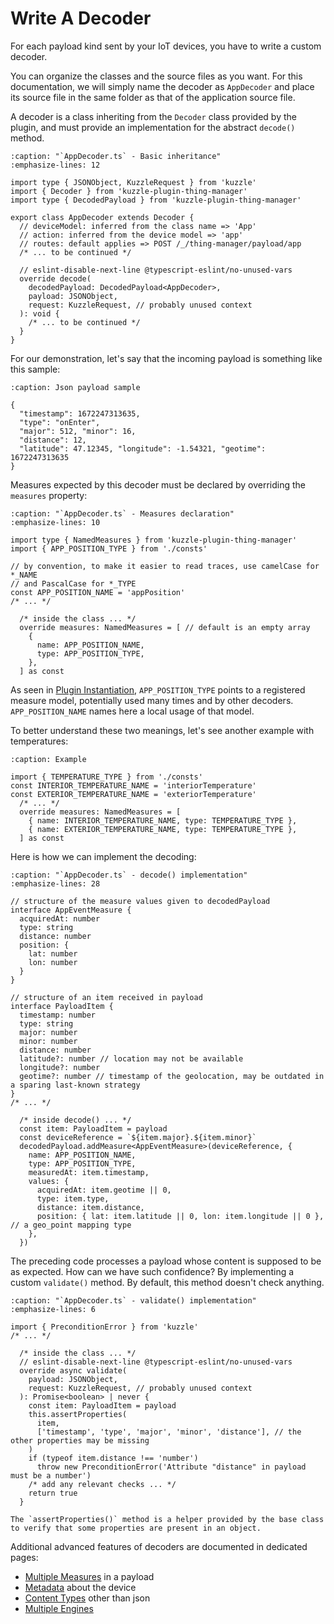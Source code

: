 # Write A Decoder

For each payload kind sent by your IoT devices, you have to write a custom decoder.

You can organize the classes and the source files as you want. For this documentation, we will simply name the decoder as `AppDecoder` and place its source file in the same folder as that of the application source file.

A decoder is a class inheriting from the `Decoder` class provided by the plugin, and must provide an implementation for the abstract `decode()` method.

```{code-block} typescript
:caption: "`AppDecoder.ts` - Basic inheritance"
:emphasize-lines: 12

import type { JSONObject, KuzzleRequest } from 'kuzzle'
import { Decoder } from 'kuzzle-plugin-thing-manager'
import type { DecodedPayload } from 'kuzzle-plugin-thing-manager'

export class AppDecoder extends Decoder {
  // deviceModel: inferred from the class name => 'App'
  // action: inferred from the device model => 'app'
  // routes: default applies => POST /_/thing-manager/payload/app
  /* ... to be continued */

  // eslint-disable-next-line @typescript-eslint/no-unused-vars
  override decode(
    decodedPayload: DecodedPayload<AppDecoder>,
    payload: JSONObject,
    request: KuzzleRequest, // probably unused context
  ): void {
    /* ... to be continued */
  }
}
```

For our demonstration, let's say that the incoming payload is something like this sample:

```{code-block} json
:caption: Json payload sample

{
  "timestamp": 1672247313635,
  "type": "onEnter",
  "major": 512, "minor": 16,
  "distance": 12,
  "latitude": 47.12345, "longitude": -1.54321, "geotime": 1672247313635
}
```

Measures expected by this decoder must be declared by overriding the `measures` property:

```{code-block} typescript
:caption: "`AppDecoder.ts` - Measures declaration"
:emphasize-lines: 10

import type { NamedMeasures } from 'kuzzle-plugin-thing-manager'
import { APP_POSITION_TYPE } from './consts'

// by convention, to make it easier to read traces, use camelCase for *_NAME
// and PascalCase for *_TYPE
const APP_POSITION_NAME = 'appPosition'
/* ... */

  /* inside the class ... */
  override measures: NamedMeasures = [ // default is an empty array
    {
      name: APP_POSITION_NAME,
      type: APP_POSITION_TYPE,
    },
  ] as const
```

As seen in [Plugin Instantiation](plugin.md), `APP_POSITION_TYPE` points to a registered measure model, potentially used many times and by other decoders. `APP_POSITION_NAME` names here a local usage of that model.

To better understand these two meanings, let's see another example with temperatures:

```{code-block} typescript
:caption: Example

import { TEMPERATURE_TYPE } from './consts'
const INTERIOR_TEMPERATURE_NAME = 'interiorTemperature'
const EXTERIOR_TEMPERATURE_NAME = 'exteriorTemperature'
  /* ... */
  override measures: NamedMeasures = [
    { name: INTERIOR_TEMPERATURE_NAME, type: TEMPERATURE_TYPE },
    { name: EXTERIOR_TEMPERATURE_NAME, type: TEMPERATURE_TYPE },
  ] as const
```

Here is how we can implement the decoding:

```{code-block} typescript
:caption: "`AppDecoder.ts` - decode() implementation"
:emphasize-lines: 28

// structure of the measure values given to decodedPayload
interface AppEventMeasure {
  acquiredAt: number
  type: string
  distance: number
  position: {
    lat: number
    lon: number
  }
}

// structure of an item received in payload
interface PayloadItem {
  timestamp: number
  type: string
  major: number
  minor: number
  distance: number
  latitude?: number // location may not be available
  longitude?: number
  geotime?: number // timestamp of the geolocation, may be outdated in a sparing last-known strategy
}
/* ... */

  /* inside decode() ... */
  const item: PayloadItem = payload
  const deviceReference = `${item.major}.${item.minor}`
  decodedPayload.addMeasure<AppEventMeasure>(deviceReference, {
    name: APP_POSITION_NAME,
    type: APP_POSITION_TYPE,
    measuredAt: item.timestamp,
    values: {
      acquiredAt: item.geotime || 0,
      type: item.type,
      distance: item.distance,
      position: { lat: item.latitude || 0, lon: item.longitude || 0 }, // a geo_point mapping type
    },
  })
```

The preceding code processes a payload whose content is supposed to be as expected. How can we have such confidence? By implementing a custom `validate()` method. By default, this method doesn't check anything.

```{code-block} typescript
:caption: "`AppDecoder.ts` - validate() implementation"
:emphasize-lines: 6

import { PreconditionError } from 'kuzzle'
/* ... */

  /* inside the class ... */
  // eslint-disable-next-line @typescript-eslint/no-unused-vars
  override async validate(
    payload: JSONObject,
    request: KuzzleRequest, // probably unused context
  ): Promise<boolean> | never {
    const item: PayloadItem = payload
    this.assertProperties(
      item,
      ['timestamp', 'type', 'major', 'minor', 'distance'], // the other properties may be missing
    )
    if (typeof item.distance !== 'number')
      throw new PreconditionError('Attribute "distance" in payload must be a number')
    /* add any relevant checks ... */
    return true
  }
```

```{note}
The `assertProperties()` method is a helper provided by the base class to verify that some properties are present in an object.
```

Additional advanced features of decoders are documented in dedicated pages:
- [Multiple Measures](advanced/multiple-measures.md) in a payload
- [Metadata](advanced/metadata.md) about the device
- [Content Types](advanced/content-types.md) other than json
- [Multiple Engines](advanced/multiple-engines.md)
